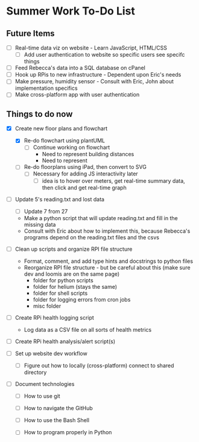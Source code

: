 # Summer Work To-Do List

## Future Items
- [ ] Real-time data viz on website - Learn JavaScript, HTML/CSS
    - [ ] Add user authentication to website so specific users see specifc things
- [ ] Feed Rebecca's data into a SQL database on cPanel
- [ ] Hook up RPis to new infrastructure - Dependent upon Eric's needs
- [ ] Make pressure, humidity sensor - Consult with Eric, John about implementation specifics
- [ ] Make cross-platform app with user authentication

## Things to do now
- [x] Create new floor plans and flowchart
    - [x] Re-do flowchart using plantUML 
        - [ ] Continue working on flowchart
            - Need to represent building distances
            - Need to represent 
    - [ ] Re-do floorplans using iPad, then convert to SVG
        - [ ] Necessary for adding JS interactivity later
            - [ ] idea is to hover over meters, get real-time summary data, then click and get real-time graph

- [ ] Update 5's reading.txt and lost data
    - [ ] Update 7 from 27
    - Make a python script that will update reading.txt and fill in the missing data
    - Consult with Eric about how to implement this, because Rebecca's programs depend on the reading.txt files and the csvs

- [ ] Clean up scripts and organize RPI file structure
    - Format, comment, and add type hints and docstrings to python files
    - Reorganize RPI file structure - but be careful about this (make sure dev and loomis are on the same page)
        - folder for python scripts
        - folder for helium (stays the same)
        - folder for shell scripts
        - folder for logging errors from cron jobs
        - misc folder

- [ ] Create RPi health logging script
    - Log data as a CSV file on all sorts of health metrics

- [ ] Create RPi health analysis/alert script(s)

- [ ] Set up website dev workflow
    - [ ] Figure out how to locally (cross-platform) connect to shared directory 

- [ ] Document technologies
    - [ ] How to use git
    - [ ] How to navigate the GitHub
    - [ ] How to use the Bash Shell
    - [ ] How to program properly in Python


